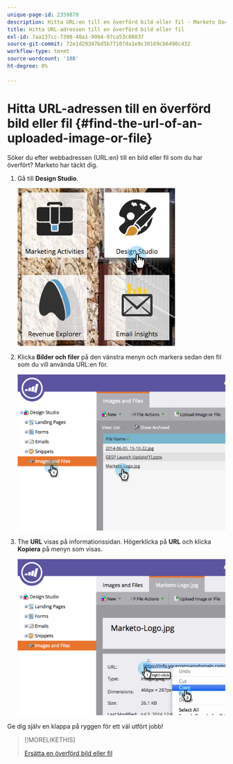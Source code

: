 ```yaml
---
unique-page-id: 2359870
description: Hitta URL:en till en överförd bild eller fil - Marketo Docs - produktdokumentation
title: Hitta URL-adressen till en överförd bild eller fil
exl-id: 7aa137cc-7398-40a1-9994-97ca53c88837
source-git-commit: 72e1d29347bd5b77107da1e9c30169cb6490c432
workflow-type: tm+mt
source-wordcount: '108'
ht-degree: 0%

---
```


# Hitta URL-adressen till en överförd bild eller fil {#find-the-url-of-an-uploaded-image-or-file}

Söker du efter webbadressen (URL:en) till en bild eller fil som du har överfört? Marketo har täckt dig.

1. Gå till **Design Studio**.

   ![](assets/designstudio-4.png)

1. Klicka **Bilder och filer** på den vänstra menyn och markera sedan den fil som du vill använda URL:en för.

   ![](assets/image2014-9-25-14-3a47-3a53.png)

1. The **URL** visas på informationssidan. Högerklicka på **URL** och klicka **Kopiera** på menyn som visas.

   ![](assets/image2014-9-25-14-3a48-3a16.png)

Ge dig själv en klappa på ryggen för ett väl utfört jobb!

>[!MORELIKETHIS]
>
>[Ersätta en överförd bild eller fil](/help/marketo/product-docs/demand-generation/images-and-files/replace-an-uploaded-image-or-file.md)
